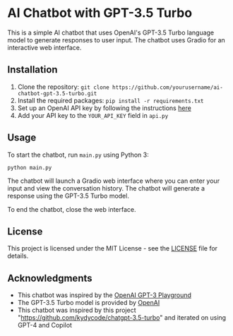 # AI Chatbot with GPT-3.5 Turbo

This is a simple AI chatbot that uses OpenAI's GPT-3.5 Turbo language model to generate responses to user input. The chatbot uses Gradio for an interactive web interface.

## Installation

1. Clone the repository: `git clone https://github.com/yourusername/ai-chatbot-gpt-3.5-turbo.git`
2. Install the required packages: `pip install -r requirements.txt`
3. Set up an OpenAI API key by following the instructions [here](https://platform.openai.com/account/api-keys)
4. Add your API key to the `YOUR_API_KEY` field in `api.py`

## Usage

To start the chatbot, run `main.py` using Python 3:

    python main.py

The chatbot will launch a Gradio web interface where you can enter your input and view the conversation history. The chatbot will generate a response using the GPT-3.5 Turbo model.

To end the chatbot, close the web interface.

## License

This project is licensed under the MIT License - see the [LICENSE](LICENSE) file for details.

## Acknowledgments

* This chatbot was inspired by the [OpenAI GPT-3 Playground](https://beta.openai.com/playground/)
* The GPT-3.5 Turbo model is provided by [OpenAI](https://openai.com/)
* This chatbot was inspired by this project "https://github.com/kydycode/chatgpt-3.5-turbo" and iterated on using GPT-4 and Copilot 
